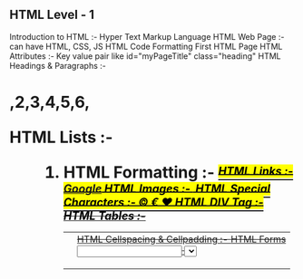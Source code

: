 HTML Level - 1
--------------

Introduction to HTML :- Hyper Text Markup Language
HTML Web Page :- can have HTML, CSS, JS
HTML Code Formatting
First HTML Page
HTML Attributes :- Key value pair like id="myPageTitle" class="heading"
HTML Headings & Paragraphs :- <h1>,2,3,4,5,6, <p>
HTML Lists :- <ul> <ol> <li>
HTML Formatting :- <b> <s> <strong> <i> <u> <sup> <sub> <mark>
HTML Links :- <a href="www.google.com">Google</a>
HTML Images :- <img src="path" alt="">
HTML Special Characters :- &copy; &euro; &hearts;
HTML DIV Tag :- <div>
HTML Tables :- <table> <tr> <th> <td>
HTML Cellspacing & Cellpadding :- <cellspacing> <cellpadding>
HTML Forms <form> <input> <select> <textarea> <checkbox> <radio>
HTML Quiz
HTML Projects

HTML Level - 2
--------------


Introduction to CSS :- Cascading Style Sheets
Styling with CSS :- inline css (style attribute in the tag), internal css (<style> tag), external css (.css)
CSS Selectors :- * . #   a+b      a~b      a,b      a b   :first-letter :first-line
CSS Units & Comments :- px, em, rem, %, vw, vh /* */
CSS Backgrounds :- background-, color, position, repeat
CSS Borders :- border: 1px solid black, border-top, -bottom, -left, -right
CSS Margins :- margin: 10px 10px, margin-top, -bottom, -left, -right
CSS Padding :- padding: 10px 10px, padding-top, -bottom, -left, -right
CSS Height/ Width :- height: 100px, width: 20vw
CSS Box Model :- inline, block, inline-block
Alignment & z-index :- top, bottom, left, right, position, z-index
Default Browser Styles
CSS Text :- text-transform, text-shadow, text-align, direction: rtl; text-decoration; letter-spacing;  word-spacing;
Website Layout :- 5 HTML layout
CSS Fonts :- font-size, font-weight, color
CSS Links :- :link, :visited, :hover, :active
CSS Display :- display: flex, position: absolute, fixed, relative, static
CSS Overflow :- overflow: visible, hidden, scroll, auto overflow-x: visible, overflow-y: hidden
Bootstrap :- !bcdn, bg- btn-primary, 
CSS Theme Development
SASS & LESS
Responsive Web Design – Media Queries
CSS Quiz
CSS Projects
